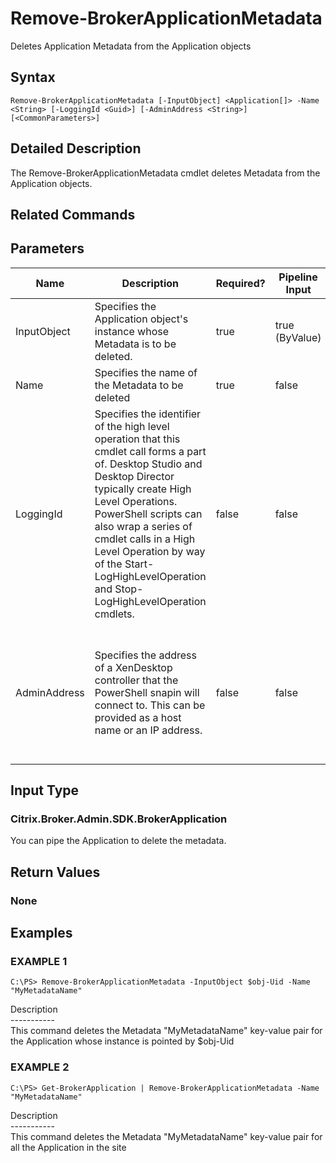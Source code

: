 ﻿# Remove-BrokerApplicationMetadata

   Deletes Application Metadata from the Application objects

## Syntax
```
Remove-BrokerApplicationMetadata [-InputObject] <Application[]> -Name <String> [-LoggingId <Guid>] [-AdminAddress <String>] [<CommonParameters>]
```

## Detailed Description
   The Remove-BrokerApplicationMetadata cmdlet deletes Metadata from the Application objects.

## Related Commands
## Parameters

| Name   | Description | Required? | Pipeline Input | Default Value |
| --- | --- | --- | --- | --- |
| InputObject | Specifies the Application object's instance whose Metadata is to be deleted. | true | true (ByValue) |  |
| Name | Specifies the name of the Metadata to be deleted | true | false |  |
| LoggingId | Specifies the identifier of the high level operation that this cmdlet call forms a part of. Desktop Studio and Desktop Director typically create High Level Operations. PowerShell scripts can also wrap a series of cmdlet calls in a High Level Operation by way of the Start-LogHighLevelOperation and Stop-LogHighLevelOperation cmdlets. | false | false |  |
| AdminAddress | Specifies the address of a XenDesktop controller that the PowerShell snapin will connect to. This can be provided as a host name or an IP address. | false | false | Localhost. Once a value is provided by any cmdlet, this value will become the default. |

## Input Type
### Citrix.Broker.Admin.SDK.BrokerApplication
   You can pipe the Application to delete the metadata.
## Return Values
### None
   
## Examples

### EXAMPLE 1
```
C:\PS> Remove-BrokerApplicationMetadata -InputObject $obj-Uid -Name "MyMetadataName"
```
   Description<br>-----------<br>This command deletes the Metadata "MyMetadataName" key-value pair for the Application whose instance is pointed by $obj-Uid
### EXAMPLE 2
```
C:\PS> Get-BrokerApplication | Remove-BrokerApplicationMetadata -Name "MyMetadataName"
```
   Description<br>-----------<br>This command deletes the Metadata "MyMetadataName" key-value pair for all the Application in the site
